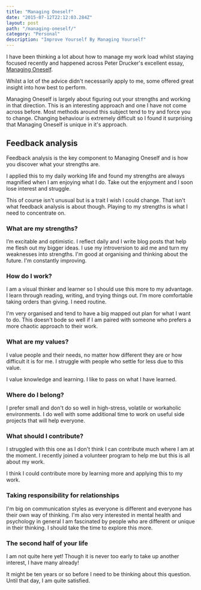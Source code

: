 ```yaml
---
title: "Managing Oneself"
date: "2015-07-12T22:12:03.284Z"
layout: post
path: "/managing-oneself/"
category: "Personal"
description: "Improve Yourself By Managing Yourself"
---
```


I have been thinking a lot about how to manage my work load whilst staying focused recently and happened across Peter Drucker's excellent essay, <a href="http://hbr.org/2005/01/managing-oneself/">Managing Oneself</a>.

Whilst a lot of the advice didn't necessarily apply to me, some offered great insight into how best to perform.

Managing Oneself is largely about figuring out your strengths and working in that direction. This is an interesting approach and one I have not come across before. Most methods around this subject tend to try and force you to change. Changing behaviour is extremely difficult so I found it surprising that Managing Oneself is unique in it's approach.

## Feedback analysis

Feedback analysis is the key component to Managing Oneself and is how you discover what your strengths are.

I applied this to my daily working life and found my strengths are always magnified when I am enjoying what I do. Take out the enjoyment and I soon lose interest and struggle.

This of course isn't unusual but is a trait I wish I could change. That isn't what feedback analysis is about though. Playing to my strengths is what I need to concentrate on.

### What are my strengths?

I’m excitable and optimistic. I reflect daily and I write blog posts that help me flesh out my bigger ideas. I use my introversion to aid me and turn my weaknesses into strengths. I'm good at organising and thinking about the future. I'm constantly improving.

### How do I work?

I am a visual thinker and learner so I should use this more to my advantage. I learn through reading, writing, and trying things out. I’m more comfortable taking orders than giving. I need routine.

I'm very organised and tend to have a big mapped out plan for what I want to do. This doesn't bode so well if I am paired with someone who prefers a more chaotic approach to their work. 

### What are my values?

I value people and their needs, no matter how different they are or how difficult it is for me. I struggle with people who settle for less due to this value.

I value knowledge and learning. I like to pass on what I have learned.

### Where do I belong?

I prefer small and don't do so well in high-stress, volatile or  workaholic environments. I do well with some additional time to work on useful side projects that will help everyone.

### What should I contribute?

I struggled with this one as I don't think I can contribute much where I am at the moment. I recently joined a volunteer program to help me but this is all about my work.

I think I could contribute more by learning more and applying this to my work.

### Taking responsibility for relationships

I'm big on communication styles as everyone is different and everyone has their own way of thinking. I'm also very interested in mental health and psychology in general I am fascinated by people who are different or unique in their thinking. I should take the time to explore this more.

### The second half of your life

I am not quite here yet! Though it is never too early to take up another interest, I have many already!

It might be ten years or so before I need to be thinking about this question. Until that day, I am quite satisfied.
